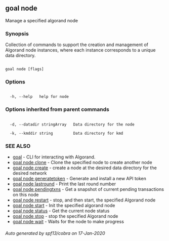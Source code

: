 ## goal node



Manage a specified algorand node



### Synopsis



Collection of commands to support the creation and management of Algorand node instances, where each instance corresponds to a unique data directory.



```

goal node [flags]

```



### Options



```

  -h, --help   help for node

```



### Options inherited from parent commands



```

  -d, --datadir stringArray   Data directory for the node

  -k, --kmddir string         Data directory for kmd

```



### SEE ALSO



* [goal](../goal.md)	 - CLI for interacting with Algorand.
* [goal node clone](../clone/)	 - Clone the specified node to create another node
* [goal node create](../create/)	 - create a node at the desired data directory for the desired network
* [goal node generatetoken](../generatetoken/)	 - Generate and install a new API token
* [goal node lastround](../lastround/)	 - Print the last round number
* [goal node pendingtxns](../pendingtxns/)	 - Get a snapshot of current pending transactions on this node
* [goal node restart](../restart/)	 - stop, and then start, the specified Algorand node
* [goal node start](../start/)	 - Init the specified algorand node
* [goal node status](../status/)	 - Get the current node status
* [goal node stop](../stop/)	 - stop the specified Algorand node
* [goal node wait](../wait/)	 - Waits for the node to make progress


###### Auto generated by spf13/cobra on 17-Jan-2020

